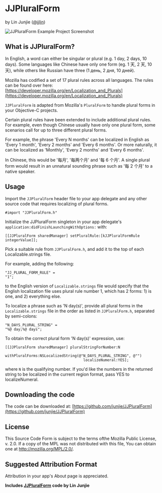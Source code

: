 # JJPluralForm
by Lin Junjie ([@jjlin](http://twitter.com/jjlin))

![JJPluralForm Example Project Screenshot](https://github.com/junjie/JJPluralForm/raw/master/JJPluralForms.png)

## What is JJPluralForm?

In English, a word can either be singular or plural (e.g. 1 day, 2 days, 10 days). Some languages like Chinese have only one form (eg. 1 天, 2 天, 10 天), while others like Russian have three (1 день, 2 дня, 10 дней).

Mozilla has codified a set of 17 plural rules across all languages. The rules can be found over here: [https://developer.mozilla.org/en/Localization_and_Plurals](https://developer.mozilla.org/en/Localization_and_Plurals)

`JJPluralForm` is adapted from Mozilla's `PluralForm` to handle plural forms in your Objective-C projects.

Certain plural rules have been extended to include additional plural rules. For example, even though Chinese usually have only one plural form, some scenarios call for up to three different plural forms.

For example, the phrase 'Every N months' can be localized in English as 'Every 1 month', 'Every 2 months' and 'Every 6 months'. Or more naturally, it can be localized as 'Monthly', 'Every 2 months' and 'Every 6 months'.

In Chinese, this would be '每月', '每两个月' and '每 6 个月'. A single plural form would result in an unnatural sounding phrase such as '每 2 个月' to a native speaker.


## Usage

Import the `JJPluralForm` header file to your app delegate and any other source code that requires localizing of plural forms.

    #import "JJPluralForm.h"

Initialize the JJPluralForm singleton in your app delegate's `application:didFinishLaunchingWithOptions:` with:

    [[JJPluralForm sharedManager] setPluralRule:[kJJPluralFormRule integerValue]];

Pick a suitable rule from `JJPluralForm.h`, and add it to the top of each Localizable.strings file.

For example, adding the following:

    "JJ_PLURAL_FORM_RULE" =
    "1";

to the English version of `Localizable.strings` file would specify that the English localization file uses plural rule number 1, which has 2 forms: 1) is one, and 2) everything else.

To localize a phrase such as 'N day(s)', provide all plural forms in the `Localizable.strings` file in the order as listed in `JJPluralForm.h`, separated by semi-colons:

    "N_DAYS_PLURAL_STRING" =
    "%@ day;%@ days";

To obtain the correct plural form 'N day(s)' expression, use:

    [[JJPluralForm sharedManager] pluralStringForNumber:N
                                        withPluralForms:NSLocalizedString(@"N_DAYS_PLURAL_STRING", @"")
                                        localizeNumeral:YES];
                                  
where `N` is the qualifying number. If you'd like the numbers in the returned string to be localized in the current region format, pass YES to localizeNumeral.
    

## Downloading the code

The code can be downloaded at: [https://github.com/junjie/JJPluralForm](https://github.com/junjie/JJPluralForm)


## License

This Source Code Form is subject to the terms ofthe Mozilla Public License, v. 2.0. If a copy of the MPL was not distributed with this file, You can obtain one at http://mozilla.org/MPL/2.0/.


## Suggested Attribution Format

Attribution in your app's About page is appreciated.

**Includes [JJPluralForm](https://github.com/junjie/JJPluralForm) code by Lin Junjie**